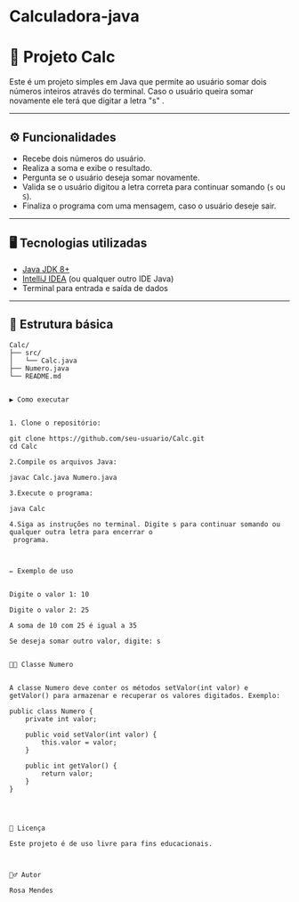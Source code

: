 # Calculadora-java

# 📘 Projeto Calc

Este é um projeto simples em Java que permite ao usuário somar dois números inteiros através do terminal. Caso o usuário queira somar novamente ele terá que digitar a letra "s" .

---

## ⚙️ Funcionalidades

- Recebe dois números do usuário.
- Realiza a soma e exibe o resultado.
- Pergunta se o usuário deseja somar novamente.
- Valida se o usuário digitou a letra correta para continuar somando (`s` ou `S`).
- Finaliza o programa com uma mensagem, caso o usuário deseje sair.

---

## 🖥️ Tecnologias utilizadas

- [Java JDK 8+](https://www.oracle.com/java/technologies/javase-jdk8-downloads.html)
- [IntelliJ IDEA](https://www.jetbrains.com/idea/) (ou qualquer outro IDE Java)
- Terminal para entrada e saída de dados

---

## 📁 Estrutura básica

```text
Calc/
├── src/
│   └── Calc.java
├── Numero.java
└── README.md


▶️ Como executar


1. Clone o repositório:

git clone https://github.com/seu-usuario/Calc.git
cd Calc

2.Compile os arquivos Java:

javac Calc.java Numero.java

3.Execute o programa:

java Calc

4.Siga as instruções no terminal. Digite s para continuar somando ou qualquer outra letra para encerrar o
 programa.



✏️ Exemplo de uso


Digite o valor 1: 10

Digite o valor 2: 25

A soma de 10 com 25 é igual a 35

Se deseja somar outro valor, digite: s


👨‍💻 Classe Numero


A classe Numero deve conter os métodos setValor(int valor) e getValor() para armazenar e recuperar os valores digitados. Exemplo:

public class Numero {
    private int valor;

    public void setValor(int valor) {
        this.valor = valor;
    }

    public int getValor() {
        return valor;
    }
}




📄 Licença

Este projeto é de uso livre para fins educacionais.



🙋‍♂️ Autor

Rosa Mendes




